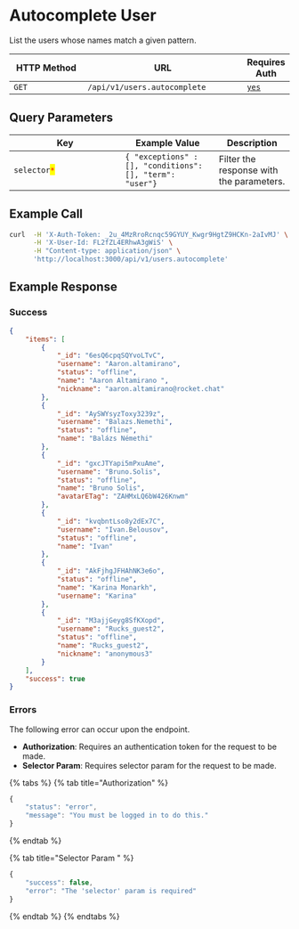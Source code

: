 # Autocomplete User

List the users whose names match a given pattern.

<table><thead><tr><th width="166">HTTP Method</th><th width="321">URL</th><th>Requires Auth</th></tr></thead><tbody><tr><td><code>GET</code></td><td><code>/api/v1/users.autocomplete</code></td><td><a href="../../authentication-endpoints/"><code>yes</code></a></td></tr></tbody></table>

## Query Parameters

<table><thead><tr><th width="184.33333333333331">Key</th><th>Example Value</th><th>Description</th></tr></thead><tbody><tr><td><code>selector</code><mark style="color:red;"><code>*</code></mark></td><td><code>{ "exceptions" : [], "conditions": [], "term": "user"}</code></td><td>Filter the response with the parameters.</td></tr></tbody></table>

## Example Call

```bash
curl  -H 'X-Auth-Token: _2u_4MzRroRcnqc59GYUY_Kwgr9HgtZ9HCKn-2aIvMJ' \
      -H 'X-User-Id: FL2fZL4ERhwA3gWiS' \
      -H "Content-type: application/json" \
      'http://localhost:3000/api/v1/users.autocomplete'
```

## Example Response

### Success

```json
{
    "items": [
        {
            "_id": "6esQ6cpqSQYvoLTvC",
            "username": "Aaron.altamirano",
            "status": "offline",
            "name": "Aaron Altamirano ",
            "nickname": "aaron.altamirano@rocket.chat"
        },
        {
            "_id": "AySWYsyzToxy3239z",
            "username": "Balazs.Nemethi",
            "status": "offline",
            "name": "Balázs Némethi"
        },
        {
            "_id": "gxcJTYapi5mPxuAme",
            "username": "Bruno.Solis",
            "status": "offline",
            "name": "Bruno Solis",
            "avatarETag": "ZAHMxLQ6bW426Knwm"
        },
        {
            "_id": "kvqbntLso8y2dEx7C",
            "username": "Ivan.Belousov",
            "status": "offline",
            "name": "Ivan"
        },
        {
            "_id": "AkFjhgJFHAhNK3e6o",
            "status": "offline",
            "name": "Karina Monarkh",
            "username": "Karina"
        },
        {
            "_id": "M3ajjGeyg8SfKXopd",
            "username": "Rucks_guest2",
            "status": "offline",
            "name": "Rucks_guest2",
            "nickname": "anonymous3"
        }
    ],
    "success": true
}
```

### Errors <a href="#errors" id="errors"></a>

The following error can occur upon the endpoint.‌

* **Authorization**: Requires an authentication token for the request to be made.
* **Selector Param**: Requires selector param for the request to be made.

{% tabs %}
{% tab title="Authorization" %}
```javascript
{
    "status": "error",
    "message": "You must be logged in to do this."
}
```
{% endtab %}

{% tab title="Selector Param " %}
```javascript
{
    "success": false,
    "error": "The 'selector' param is required"
}
```
{% endtab %}
{% endtabs %}
